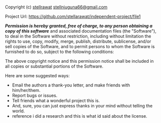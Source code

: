Copyright (c) [stellrawat](https://github.com/stellarawat/independent-project) <stellnjuguna66@gmail.com>

Project Url: https://github.com/stellarawat/independent-project/file1

***Permission is hereby granted, free of charge, to any person obtaining a copy
of this software*** and associated documentation files (the "Software"), to deal
in the Software without restriction, including without limitation the rights
to use, copy, modify, merge, publish, distribute, sublicense, and/or sell
copies of the Software, and to permit persons to whom the Software is
furnished to do so, subject to the following conditions:

The above copyright notice and this permission notice shall be included in
all copies or substantial portions of the Software.


Here are some suggested ways:

 - Email the authors a thank-you letter, and make friends with him/her/them.
 - Report bugs or issues.
 - Tell friends what a wonderful project this is.
 - And, sure, you can just express thanks in your mind without telling the world.
 - reference i did a research and this is what id said about the license.